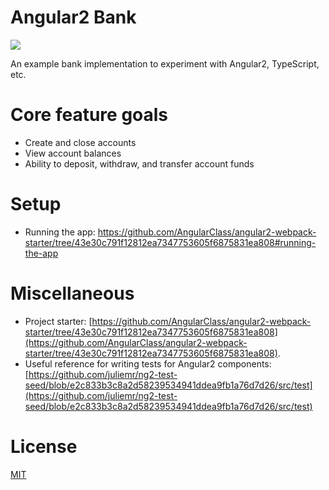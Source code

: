 # Angular2 Bank

![](https://travis-ci.org/ritterim/angular2-bank.svg)

An example bank implementation to experiment with Angular2, TypeScript, etc.

# Core feature goals

- Create and close accounts
- View account balances
- Ability to deposit, withdraw, and transfer account funds

# Setup

- Running the app: https://github.com/AngularClass/angular2-webpack-starter/tree/43e30c791f12812ea7347753605f6875831ea808#running-the-app

# Miscellaneous

- Project starter: [https://github.com/AngularClass/angular2-webpack-starter/tree/43e30c791f12812ea7347753605f6875831ea808](https://github.com/AngularClass/angular2-webpack-starter/tree/43e30c791f12812ea7347753605f6875831ea808).
- Useful reference for writing tests for Angular2 components: [https://github.com/juliemr/ng2-test-seed/blob/e2c833b3c8a2d58239534941ddea9fb1a76d7d26/src/test](https://github.com/juliemr/ng2-test-seed/blob/e2c833b3c8a2d58239534941ddea9fb1a76d7d26/src/test)

# License
 [MIT](/LICENSE)
